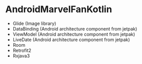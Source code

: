 # AndroidMarvelFanKotlin

- Glide (Image library)
- DataBinding (Android architecture component from jetpak)
- ViewModel (Android architecture component from jetpak)
- LiveDate (Android architecture component from jetpak)
- Room 
- Retrofit2
- Rxjava3
